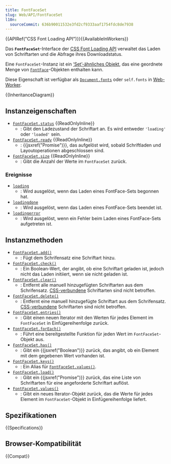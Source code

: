 ```yaml
---
title: FontFaceSet
slug: Web/API/FontFaceSet
l10n:
  sourceCommit: 636b90011532e3fd2cf9333aaf1754fdc8de7938
---
```


{{APIRef("CSS Font Loading API")}}{{AvailableInWorkers}}

Das **`FontFaceSet`**-Interface der [CSS Font Loading API](/de/docs/Web/API/CSS_Font_Loading_API) verwaltet das Laden von Schriftarten und die Abfrage ihres Downloadstatus.

Eine `FontFaceSet`-Instanz ist ein [‘Set’-ähnliches Objekt](/de/docs/Web/JavaScript/Reference/Global_Objects/Set#set-like_browser_apis), das eine geordnete Menge von [`FontFace`](/de/docs/Web/API/FontFace)-Objekten enthalten kann.

Diese Eigenschaft ist verfügbar als [`Document.fonts`](/de/docs/Web/API/Document/fonts) oder `self.fonts` in [Web-Worker](/de/docs/Web/API/Web_Workers_API).

{{InheritanceDiagram}}

## Instanzeigenschaften

- [`FontFaceSet.status`](/de/docs/Web/API/FontFaceSet/status) {{ReadOnlyInline}}
  - : Gibt den Ladezustand der Schriftart an. Es wird entweder `'loading'` oder `'loaded'` sein.
- [`FontFaceSet.ready`](/de/docs/Web/API/FontFaceSet/ready) {{ReadOnlyInline}}
  - : {{jsxref("Promise")}}, das aufgelöst wird, sobald Schriftladen und Layoutoperationen abgeschlossen sind.
- [`FontFaceSet.size`](/de/docs/Web/API/FontFaceSet/size) {{ReadOnlyInline}}
  - : Gibt die Anzahl der Werte im `FontFaceSet` zurück.

### Ereignisse

- [`loading`](/de/docs/Web/API/FontFaceSet/loading_event)
  - : Wird ausgelöst, wenn das Laden eines FontFace-Sets begonnen hat.
- [`loadingdone`](/de/docs/Web/API/FontFaceSet/loadingdone_event)
  - : Wird ausgelöst, wenn das Laden eines FontFace-Sets beendet ist.
- [`loadingerror`](/de/docs/Web/API/FontFaceSet/loadingerror_event)
  - : Wird ausgelöst, wenn ein Fehler beim Laden eines FontFace-Sets aufgetreten ist.

## Instanzmethoden

- [`FontFaceSet.add()`](/de/docs/Web/API/FontFaceSet/add)
  - : Fügt dem Schrifensatz eine Schriftart hinzu.
- [`FontFaceSet.check()`](/de/docs/Web/API/FontFaceSet/check)
  - : Ein Boolean-Wert, der angibt, ob eine Schriftart geladen ist, jedoch nicht das Laden initiiert, wenn sie nicht geladen ist.
- [`FontFaceSet.clear()`](/de/docs/Web/API/FontFaceSet/clear)
  - : Entfernt alle manuell hinzugefügten Schriftarten aus dem Schrifensatz. [CSS-verbundene](https://drafts.csswg.org/css-font-loading-3/#css-connected) Schriftarten sind nicht betroffen.
- [`FontFaceSet.delete()`](/de/docs/Web/API/FontFaceSet/delete)
  - : Entfernt eine manuell hinzugefügte Schriftart aus dem Schrifensatz. [CSS-verbundene](https://drafts.csswg.org/css-font-loading-3/#css-connected) Schriftarten sind nicht betroffen.
- [`FontFaceSet.entries()`](/de/docs/Web/API/FontFaceSet/entries)
  - : Gibt einen neuen Iterator mit den Werten für jedes Element im `FontFaceSet` in Einfügereihenfolge zurück.
- [`FontFaceSet.forEach()`](/de/docs/Web/API/FontFaceSet/forEach)
  - : Führt eine bereitgestellte Funktion für jeden Wert im `FontFaceSet`-Objekt aus.
- [`FontFaceSet.has()`](/de/docs/Web/API/FontFaceSet/has)
  - : Gibt ein {{jsxref("Boolean")}} zurück, das angibt, ob ein Element mit dem gegebenen Wert vorhanden ist.
- [`FontFaceSet.keys()`](/de/docs/Web/API/FontFaceSet/keys)
  - : Ein Alias für [`FontFaceSet.values()`](/de/docs/Web/API/FontFaceSet/values).
- [`FontFaceSet.load()`](/de/docs/Web/API/FontFaceSet/load)
  - : Gibt ein {{jsxref("Promise")}} zurück, das eine Liste von Schriftarten für eine angeforderte Schriftart auflöst.
- [`FontFaceSet.values()`](/de/docs/Web/API/FontFaceSet/values)
  - : Gibt ein neues Iterator-Objekt zurück, das die Werte für jedes Element im `FontFaceSet`-Objekt in Einfügereihenfolge liefert.

## Spezifikationen

{{Specifications}}

## Browser-Kompatibilität

{{Compat}}
